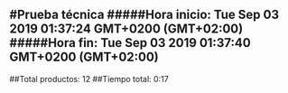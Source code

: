 #Prueba técnica 
#####Hora inicio: Tue Sep 03 2019 01:37:24 GMT+0200 (GMT+02:00)
#####Hora fin: Tue Sep 03 2019 01:37:40 GMT+0200 (GMT+02:00)
---
##Total productos: 12
##Tiempo total: 0:17